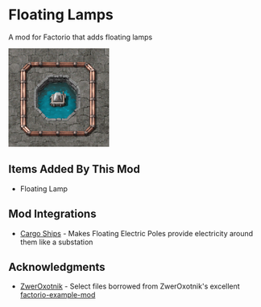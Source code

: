 # Floating Lamps

A mod for Factorio that adds floating lamps

![Thumbnail](thumbnail.png)

## Items Added By This Mod

* Floating Lamp

## Mod Integrations

* [Cargo Ships](https://mods.factorio.com/mod/cargo-ships) - Makes Floating Electric Poles provide electricity around them like a substation

## Acknowledgments

* [ZwerOxotnik](https://mods.factorio.com/user/ZwerOxotnik) - Select files borrowed from ZwerOxotnik's excellent [factorio-example-mod](https://github.com/ZwerOxotnik/factorio-example-mod)
